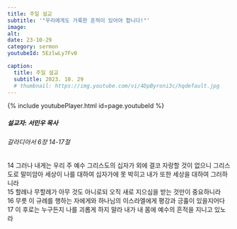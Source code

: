 ```yaml
---
title: 주일 설교
subtitle: '"우리에게도 거룩한 흔적이 있어야 합니다!"'
image: 
alt:
date: 23-10-29
category: sermon
youtubeId: 5EzlwLy7Fv0

caption:
  title: 주일 설교
  subtitle: 2023. 10. 29
  # thumbnail: https://img.youtube.com/vi/4DpByroni3c/hqdefault.jpg
---
```

{% include youtubePlayer.html id=page.youtubeId %}

##### 설교자: 서민우 목사

###### 갈라디아서 6장 14-17절

<div class="bible-text overflow-auto">
14 그러나 내게는 우리 주 예수 그리스도의 십자가 외에 결코 자랑할 것이 없으니 그리스도로 말미암아 세상이 나를 대하여 십자가에 못 박히고 내가 또한 세상을 대하여 그러하니라<br>
15 할례나 무할례가 아무 것도 아니로되 오직 새로 지으심을 받는 것만이 중요하니라<br>
16 무릇 이 규례를 행하는 자에게와 하나님의 이스라엘에게 평강과 긍휼이 있을지어다<br>
17 이 후로는 누구든지 나를 괴롭게 하지 말라 내가 내 몸에 예수의 흔적을 지니고 있노라<br>
</div>
